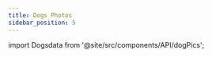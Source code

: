 ```yaml
---
title: Dogs Photos
sidebar_position: 5
---
```


import Dogsdata from '@site/src/components/API/dogPics';


<Dogsdata />